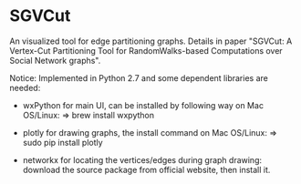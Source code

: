 # SGVCut
An visualized tool for edge partitioning graphs.
Details in paper "SGVCut: A Vertex-Cut Partitioning Tool for RandomWalks-based Computations over Social Network graphs".

Notice:
Implemented in Python 2.7 and some dependent libraries are needed:

- wxPython
for main UI, can be installed by following way on Mac OS/Linux:
=> brew install wxpython

- plotly
for drawing graphs, the install command on Mac OS/Linux: 
=> sudo pip install plotly

- networkx
for locating the vertices/edges during graph drawing:
download the source package from official website, then install it.


